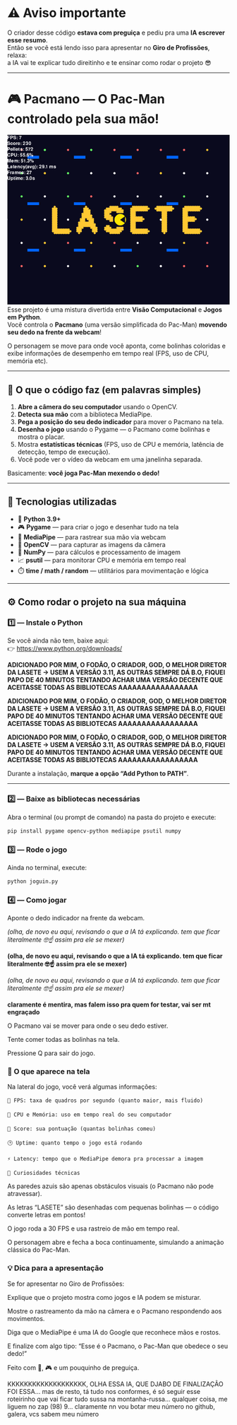 # ⚠️ Aviso importante

O criador desse código **estava com preguiça** e pediu pra uma **IA escrever esse resumo**.  
Então se você está lendo isso para apresentar no **Giro de Profissões**, relaxa:  
a IA vai te explicar tudo direitinho e te ensinar como rodar o projeto 😎  

---

# 🎮 Pacmano — O Pac-Man controlado pela sua mão!

![Pacmano](pacmano.png)
Esse projeto é uma mistura divertida entre **Visão Computacional** e **Jogos em Python**.  
Você controla o **Pacmano** (uma versão simplificada do Pac-Man) **movendo seu dedo na frente da webcam**!

O personagem se move para onde você aponta, come bolinhas coloridas e exibe informações de desempenho em tempo real (FPS, uso de CPU, memória etc).

---

## 🧠 O que o código faz (em palavras simples)

1. **Abre a câmera do seu computador** usando o OpenCV.  
2. **Detecta sua mão** com a biblioteca MediaPipe.  
3. **Pega a posição do seu dedo indicador** para mover o Pacmano na tela.  
4. **Desenha o jogo** usando o Pygame — o Pacmano come bolinhas e mostra o placar.  
5. Mostra **estatísticas técnicas** (FPS, uso de CPU e memória, latência de detecção, tempo de execução).  
6. Você pode ver o vídeo da webcam em uma janelinha separada.

Basicamente: **você joga Pac-Man mexendo o dedo!**

---

## 🧩 Tecnologias utilizadas

- 🧱 **Python 3.9+**
- 🎮 **Pygame** — para criar o jogo e desenhar tudo na tela
- 👋 **MediaPipe** — para rastrear sua mão via webcam
- 🎥 **OpenCV** — para capturar as imagens da câmera
- 🧮 **NumPy** — para cálculos e processamento de imagem
- 📈 **psutil** — para monitorar CPU e memória em tempo real
- ⏱️ **time / math / random** — utilitários para movimentação e lógica

---

## ⚙️ Como rodar o projeto na sua máquina

### 1️⃣ — Instale o Python
Se você ainda não tem, baixe aqui:  
👉 https://www.python.org/downloads/

**ADICIONADO POR MIM, O FODÃO, O CRIADOR, GOD, O MELHOR DIRETOR DA LASETE -> USEM A VERSÃO 3.11, AS OUTRAS SEMPRE DÁ B.O, FIQUEI PAPO DE 40 MINUTOS TENTANDO ACHAR UMA VERSÃO DECENTE QUE ACEITASSE TODAS AS BIBLIOTECAS AAAAAAAAAAAAAAAAA**

**ADICIONADO POR MIM, O FODÃO, O CRIADOR, GOD, O MELHOR DIRETOR DA LASETE -> USEM A VERSÃO 3.11, AS OUTRAS SEMPRE DÁ B.O, FIQUEI PAPO DE 40 MINUTOS TENTANDO ACHAR UMA VERSÃO DECENTE QUE ACEITASSE TODAS AS BIBLIOTECAS AAAAAAAAAAAAAAAAA**

**ADICIONADO POR MIM, O FODÃO, O CRIADOR, GOD, O MELHOR DIRETOR DA LASETE -> USEM A VERSÃO 3.11, AS OUTRAS SEMPRE DÁ B.O, FIQUEI PAPO DE 40 MINUTOS TENTANDO ACHAR UMA VERSÃO DECENTE QUE ACEITASSE TODAS AS BIBLIOTECAS AAAAAAAAAAAAAAAAA**

Durante a instalação, **marque a opção “Add Python to PATH”**.

---

### 2️⃣ — Baixe as bibliotecas necessárias

Abra o terminal (ou prompt de comando) na pasta do projeto e execute:

```bash
pip install pygame opencv-python mediapipe psutil numpy
```

### 3️⃣ — Rode o jogo

Ainda no terminal, execute:

```bash
python joguin.py
```

### 4️⃣ — Como jogar

Aponte o dedo indicador na frente da webcam. 

*(olha, de novo eu aqui, revisando o que a IA tá explicando. tem que ficar literalmente 🤓☝️ assim pra ele se mexer)*

**(olha, de novo eu aqui, revisando o que a IA tá explicando. tem que ficar literalmente 🤓☝️ assim pra ele se mexer)**

_(olha, de novo eu aqui, revisando o que a IA tá explicando. tem que ficar literalmente 🤓☝️ assim pra ele se mexer)_

__claramente é mentira, mas falem isso pra quem for testar, vai ser mt engraçado__

O Pacmano vai se mover para onde o seu dedo estiver.

Tente comer todas as bolinhas na tela.

Pressione Q para sair do jogo.

### 🧾 O que aparece na tela

Na lateral do jogo, você verá algumas informações:

    🎯 FPS: taxa de quadros por segundo (quanto maior, mais fluido)

    💾 CPU e Memória: uso em tempo real do seu computador

    🍒 Score: sua pontuação (quantas bolinhas comeu)

    🕒 Uptime: quanto tempo o jogo está rodando

    ⚡ Latency: tempo que o MediaPipe demora pra processar a imagem

    🧱 Curiosidades técnicas

As paredes azuis são apenas obstáculos visuais (o Pacmano não pode atravessar).

As letras “LASETE” são desenhadas com pequenas bolinhas — o código converte letras em pontos!

O jogo roda a 30 FPS e usa rastreio de mão em tempo real.

O personagem abre e fecha a boca continuamente, simulando a animação clássica do Pac-Man.

### 💡 Dica para a apresentação

Se for apresentar no Giro de Profissões:

Explique que o projeto mostra como jogos e IA podem se misturar.

Mostre o rastreamento da mão na câmera e o Pacmano respondendo aos movimentos.

Diga que o MediaPipe é uma IA do Google que reconhece mãos e rostos.

E finalize com algo tipo:
“Esse é o Pacmano, o Pac-Man que obedece o seu dedo!”

Feito com 🧠, 🎮 e um pouquinho de preguiça.


KKKKKKKKKKKKKKKKKKK, OLHA ESSA IA, QUE DJABO DE FINALIZAÇÃO FOI ESSA... mas de resto, tá tudo nos conformes, é só seguir esse roteirinho que vai ficar tudo sussa na montanha-russa... qualquer coisa, me liguem no zap (98) 9... claramente nn vou botar meu número no github, galera, vcs sabem meu número

